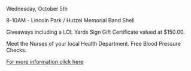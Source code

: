 Wednesday, October 5th

8-10AM - Lincoln Park / Hutzel Memorial Band Shell

Giveaways including a LOL Yards Sign Gift Certificate valued at $150.00.

Meet the Nurses of your local Health Department. Free Blood Pressure Checks.

[For more information click here](/departments/police/2022/09/21/coffee-with-a-cop/)
